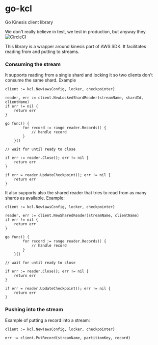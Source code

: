 # go-kcl
Go Kinesis client library

We don't really believe in test, we test in production, but anyway they [![CircleCI](https://circleci.com/gh/matijavizintin/go-kcl.svg?style=svg)](https://circleci.com/gh/matijavizintin/go-kcl)

This library is a wrapper around kinesis part of AWS SDK. It facilitates reading from and putting to streams.

### Consuming the stream
It supports reading from a single shard and locking it so two clients don't consume the same shard. Example

```
client := kcl.New(awsConfig, locker, checkpointer)

reader, err := client.NewLockedShardReader(streamName, shardId, clientName)
if err != nil {
    return err
}

go func() {
		for record := range reader.Records() {
			// handle record
		}
	}()
	
// wait for until ready to close

if err := reader.Close(); err != nil {
    return err
}

if err = reader.UpdateCheckpoint(); err != nil {
    return err
}
```

It also supports also the shared reader that tries to read from as many shards as available. Example:

```
client := kcl.New(awsConfig, locker, checkpointer)

reader, err := client.NewSharedReader(streamName, clientName)
if err != nil {
    return err
}

go func() {
		for record := range reader.Records() {
			// handle record
		}
	}()
	
// wait for until ready to close

if err := reader.Close(); err != nil {
    return err
}

if err = reader.UpdateCheckpoint(); err != nil {
    return err
}
```

### Pushing into the stream

Example of putting a record into a stream:

```
client := kcl.New(awsConfig, locker, checkpointer)

err := client.PutRecord(streamName, partitionKey, record)
```
